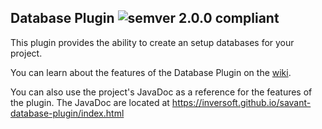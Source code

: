 ## Database Plugin ![semver 2.0.0 compliant](http://img.shields.io/badge/semver-2.0.0-brightgreen.svg?style=flat-square)

This plugin provides the ability to create an setup databases for your project.

You can learn about the features of the Database Plugin on the [wiki](https://github.com/inversoft/savant-database-plugin/wiki/Home).

You can also use the project's JavaDoc as a reference for the features of the plugin. The JavaDoc are located at https://inversoft.github.io/savant-database-plugin/index.html
